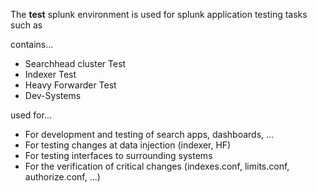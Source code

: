 The **test** splunk environment is used for splunk application testing tasks such as
 
contains...
 - Searchhead cluster Test
 - Indexer Test
 - Heavy Forwarder Test
 - Dev-Systems
 
used for...
 - For development and testing of search apps, dashboards, ...
 - For testing changes at data injection (indexer, HF)  
 - For testing interfaces to surrounding systems
 - For the verification of critical changes (indexes.conf, limits.conf, authorize.conf, ...)

